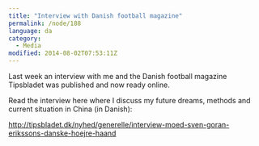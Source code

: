 ```yaml
---
title: "Interview with Danish football magazine"
permalink: /node/188
language: da
category:
  - Media
modified: 2014-08-02T07:53:11Z
---
```


Last week an interview with me and the Danish football magazine Tipsbladet was published and now ready online.

Read the interview here where I discuss my future dreams, methods and current situation in China (in Danish):

<http://tipsbladet.dk/nyhed/generelle/interview-moed-sven-goran-erikssons-danske-hoejre-haand>
